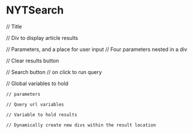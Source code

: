 # NYTSearch

<!-- Front End  -->

// Title

// Div to display article results

// Parameters, and a place for user input
    // Four parameters nested in a div

// Clear results button

// Search button 
    // on click to run query


<!-- Back end -->

// Global variables to hold 

    // parameters

    // Query url variables

    // Variable to hold results

    // Dynamically create new divs within the result location